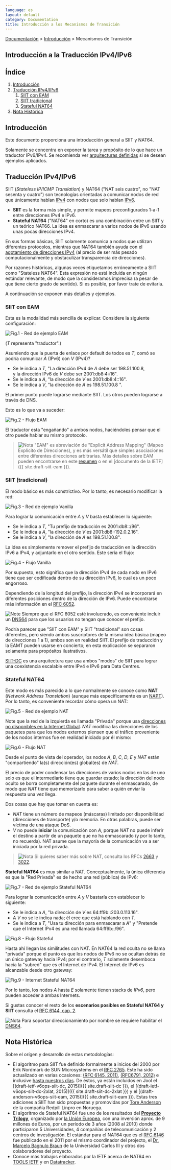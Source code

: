 ```yaml
---
language: es
layout: default
category: Documentation
title: Introducción a los Mecanismos de Transición
---
```


[Documentación](documentation.html) > [Introducción](documentation.html#introduccin) > Mecanismos de Transición

## Introducción a la Traducción IPv4/IPv6

## Índice

1. [Introducción](#introduccin)
2. [Traducción IPv4/IPv6](#traduccin-ipv4ipv6)
	1. [SIIT con EAM](#siit-con-eam)
    2. [SIIT tradicional](#siit-tradicional)
    3. [Stateful NAT64](#stateful-nat64)
3. [Nota Histórica](#nota-histrica)
    
## Introducción

Este documento proporciona una introducción general a SIIT y NAT64.
 
Solamente se concentra en exponer la tarea y propósito de lo que hace un traductor IPv6/IPv4. Se recomienda ver [arquitecturas definidas](documentation.html#arquitecturas-definidas) si se desean ejemplos aplicados.

## Traducción IPv4/IPv6
 
SIIT (_Stateless IP/ICMP Translation_) y NAT64 ("NAT seis cuatro", no "NAT sesenta y cuatro") son tecnologías orientadas a comunicar nodos de red que únicamente hablan [IPv4](http://es.wikipedia.org/wiki/IPv4) con nodos que solo hablan [IPv6](http://es.wikipedia.org/wiki/IPv6).

- **SIIT** es la forma más simple, y permite mapeos preconfigurados 1-a-1 entre direcciones IPv4 e IPv6.
- **Stateful NAT64** ("NAT64" en corto) es una combinación entre un SIIT y un teórico NAT66. La idea es enmascarar a varios nodos de IPv6 usando unas pocas direcciones IPv4.

En sus formas básicas, SIIT solamente comunica a nodos que utilizan diferentes protocolos, mientras que NAT64 también ayuda con el [agotamiento de direcciones IPv4](https://es.wikipedia.org/wiki/Agotamiento_de_las_direcciones_IPv4) (al precio de ser más pesado computacionalmente y obstaculizar transparencia de direcciones).

Por razones históricas, algunas veces etiquetamos erróneamente a SIIT como "Stateless NAT64". Esta expresión no está incluida en ningún estándar relevante, de modo que la consideramos imprecisa (a pesar de que tiene cierto grado de sentido). Si es posible, por favor trate de evitarla.

A continuación se exponen más detalles y ejemplos.

### SIIT con EAM


Esta es la modalidad más sencilla de explicar. Considere la siguiente configuración:

![Fig.1 - Red de ejemplo EAM](../images/network/eam.svg "Fig.1 - Red de ejemplo EAM")

(_T_ representa "traductor".)

Asumiendo que la puerta de enlace por default de todos es _T_, comó se podría comunicar _A_ (IPv6) con _V_ (IPv4)?

- Se le indica a _T_, "La dirección IPv4 de _A_ debe ser 198.51.100.8, <br />
                   y la dirección IPv6 de _V_ debe ser 2001:db8:4::16".
- Se le indica a _A_, "la dirección de _V_ es 2001:db8:4::16".
- Se le indica a _V_, "la dirección de _A_ es 198.51.100.8 ".

El primer punto puede lograrse mediante SIIT. Los otros pueden lograrse a través de DNS.

Esto es lo que va a suceder:

![Fig.2 - Flujo EAM](../images/flow/eam-es.svg "Fig.2 - Flujo EAM")

El traductor esta "engañando" a ambos nodos, haciéndoles pensar que el otro puede hablar su mismo protocolo.

> ![Nota](../images/bulb.svg) "EAM" es abreviación de "Explicit Address Mapping" (Mapeo Explícito de Direcciones), y es más versátil que simples asociaciones entre diferentes direcciones arbitrarias. Más detalles sobre EAM pueden encontrarse en este [resumen](eamt.html) o en el [documento de la IETF]({{ site.draft-siit-eam }}).

### SIIT (tradicional)


El modo básico es más constrictivo. Por lo tanto, es necesario modificar la red:

![Fig.3 - Red de ejemplo Vanilla](../images/network/vanilla.svg "Fig.3 - Red de ejemplo Vanilla")

Para lograr la comunicación entre _A_ y _V_ basta establecer lo siguiente:

- Se le indica a _T_, "Tu prefijo de traducción es 2001:db8::/96".
- Se le indica a _A_, "la dirección de _V_ es 2001:db8::192.0.2.16".
- Se le indica a _V_, "la dirección de _A_ es 198.51.100.8".

La idea es simplemente remover el prefijo de traducción en la dirección IPv6 a IPv4, y adjuntarlo en el otro sentido. Este sería el flujo:

![Fig.4 - Flujo Vanilla](../images/flow/vanilla-es.svg "Fig.4 - Flujo Vanilla")

Por supuesto, esto significa que la dirección IPv4 de cada nodo en IPv6 tiene que ser codificada dentro de su dirección IPv6, lo cual es un poco engorroso.

Dependiendo de la longitud del prefijo, la dirección IPv4 se incorporará en diferentes posiciones dentro de la dirección de IPv6. Puede encontrarse más información en el [RFC 6052](http://tools.ietf.org/html/rfc6052).

![Note](../images/bulb.svg) Siempre que el RFC 6052 esté involucrado, es conveniente incluir un [DNS64](dns64.html) para que los usuarios no tengan que conocer el prefijo.

Podría parecer que "SIIT con EAM" y SIIT "tradicional" son cosas diferentes, pero siendo ambos suscriptores de la misma idea básica (mapeo de direcciones 1 a 1), ambos son en realidad SIIT. El prefijo de traducción y la EAMT pueden usarse en concierto; en esta explicación se separaron solamente para propósitos ilustrativos.

[SIIT-DC](siit-dc.html) es una arquitectura que usa ambos "modos" de SIIT para lograr una coexistencia escalable entre IPv4 e IPv6 para Data Centres.


### Stateful NAT64


Este modo es más parecido a lo que normalmente se conoce como **NAT** (_Network Address Translation_) (aunque más específicamente es un [NAPT](https://tools.ietf.org/html/rfc2663#section-4.1.2)). Por lo tanto, es conveniente recordar cómo opera un NAT:

![Fig.5 - Red de ejemplo NAT](../images/network/nat-es.svg "Fig.5 - Red de ejemplo NAT")

Note que la red de la izquierda es llamada "Privada" porque usa [direcciones no disponibles en la Internet Global](http://es.wikipedia.org/wiki/Red_privada). _NAT_ modifica las direcciones de los paquetes para que los nodos externos piensen que el tráfico proveniente de los nodos internos fue en realidad iniciado por él mismo:

![Fig.6 - Flujo NAT](../images/flow/nat-es.svg "Fig.6 - Flujo NAT")

Desde el punto de vista del operador, los nodos _A_, _B_, _C_, _D_, _E_ y _NAT_ están "compartiendo" la(s) dirección(es) global(es) de _NAT_.

El precio de poder condensar las direcciones de varios nodos en las de uno solo es que el intermediario tiene que guardar estado; la dirección del nodo oculto se borra completamente del paquete durante el enmascarado, de modo que _NAT_ tiene que memorizarlo para saber a quién enviar la respuesta una vez llega.

Dos cosas que hay que tomar en cuenta es:

- _NAT_ tiene un número de mapeos (máscaras) limitado por disponibilidad (direcciones de transporte) y/o memoria. En otras palabras, puede ser víctima de una ataque DoS.
- _V_ no puede **iniciar** la comunicación con _A_, porque _NAT_ no puede inferir el destino a partir de un paquete que no ha enmascarado (y por lo tanto, no recuerda). NAT asume que la mayoría de la comunicación va a ser iniciada por la red privada.

<!--
	Paty: Es mejor no mencionar a NAT-PT por dos razones:
	1. No es un "NAT" (o más bien dicho, no es un "NAT44"); es el precursor de SIIT/NAT64.
	2. Está deprecado (trajo muchos problemas, y por lo tanto salió SIIT/NAT64).
 -->

> ![Nota](../images/bulb.svg) Si quieres saber más sobre NAT, consulta los RFCs [2663](https://tools.ietf.org/html/rfc2663#section-3) y [3022](https://tools.ietf.org/html/rfc3022).

**Stateful NAT64** es muy similar a NAT. Conceptualmente, la única diferencia es que la "Red Privada" es de hecho una red (pública) de IPv6:

![Fig.7 - Red de ejemplo Stateful NAT64](../images/network/stateful.svg "Fig.7 - Red de ejemplo Stateful NAT64")

Para lograr la comunicación entre _A_ y _V_ bastaría con establecer lo siguiente:

- Se le indica a _A_, "la dirección de _V_ es 64:ff9b::203.0.113.16".
- A _V_ no se le indica nada; él cree que está hablando con _T_.
- Se le indica a _T_, "Usa tu dirección para enmascarar a _A_" y "Pretende que el Internet IPv4 es una red llamada 64:ff9b::/96".

![Fig.8 - Flujo Stateful](../images/flow/stateful-es.svg "Fig.8 - Flujo Stateful")

Hasta ahí llegan las similitudes con NAT. En NAT64 la red oculta no se llama "privada" porque el punto es que los nodos de IPv6 no se ocultan detrás de un único gateway hacia IPv4; por el contrario, _T_ solamente desemboca hacia la "subred" que es el Internet de IPv4. El Internet de IPv6 es alcanzable desde otro gateway:

![Fig.9 - Internet Stateful NAT64](../images/network/full-es.svg "Fig.9 - Internet Stateful NAT64")

Por lo tanto, los nodos _A_ hasta _E_ solamente tienen stacks de _IPv6_, pero pueden acceder a ambas Internets.

Si gustas conocer el resto de los **escenarios posibles en Stateful NAT64 y SIIT** consulta el [RFC 6144, cap. 2](https://tools.ietf.org/html/rfc6144#section-2).

![Nota](../images/bulb.svg) Para soportar direccionamiento por nombre se requiere habilitar el [DNS64](dns64.html).

## Nota Histórica

Sobre el orígen y desarrollo de estas metodologías:

* El algoritmo para SIIT fue definido formalmente a inicios del 2000 por Erik Nordmark de SUN Microsystems en el [RFC 2765](https://tools.ietf.org/html/rfc2765). Este ha sido actualizado en varias ocasiones: [(RFC 6145, 2011)](https://tools.ietf.org/html/rfc6145), [(RFC6791, 2012)](https://tools.ietf.org/html/rfc6791) e inclusive [hasta nuestros días](https://tools.ietf.org/id/siit?maxhits=100&key=date&dir=desc). De éstos, ya están incluidos en Jool el [(draft-ietf-v6ops-siit-dc, 2015)]({{ site.draft-siit-dc }}), el [(draft-ietf-v6ops-siit-dc-2xlat, 2015)]({{ site.draft-siit-dc-2xlat }}) y el [(draft-anderson-v6ops-siit-eam, 2015)]({{ site.draft-siit-eam }}). Estas tres adiciones a SIIT han sido propuestas y promovidas por [Tore Anderson](http://www.redpill-linpro.com/tore-anderson#overlay-context=about-us/our-consultants) de la compañía Redpill Linpro en Noruega.
* El algoritmo de Stateful NAT64 fue uno de los resultados del [**Proyecto Trilogy**](http://trilogy-project.org/trilogy-and-the-ietf.html), organizado por [la Unión Europea](http://europa.eu/rapid/press-release_IP-11-1294_es.htm), con una inversión aprox. de 9 millones de Euros, por un período de 3 años (2008 al 2010) donde participaron 5 Universidades, 4 compañías de telecomunicación y 2 centros de investigación. El estándar para el NAT64 que es el [RFC 6146](https://tools.ietf.org/html/rfc6146) fue publicado en el 2011 por el mismo coordinador del projecto, el [Dr. Marcelo Bagnulo Braun](http://www.it.uc3m.es/marcelo/) de la Universidad Carlos III y otros dos colaboradores del proyecto. 
* Conoce más trabajos elaborados por la IETF acerca de NAT64 en [TOOLS IETF](https://tools.ietf.org/id/nat64?maxhits=100&key=date&dir=desc) y en [Datatracker](https://datatracker.ietf.org/doc/search/?name=nat64&sort=&rfcs=on&activedrafts=on).
